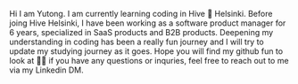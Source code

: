Hi I am Yutong. I am currently learning coding in Hive 🐝 Helsinki. 
Before joing Hive Helsinki, I have been working as a software product manager for 6 years, specialized in SaaS products and B2B products. 
Deepening my understanding in coding has been a really fun journey and I will try to update my studying journey as it goes. 
Hope you will find my github fun to look at 🙋‍♀️ if you have any questions or inquries, feel free to reach out to me via my Linkedin DM. 
